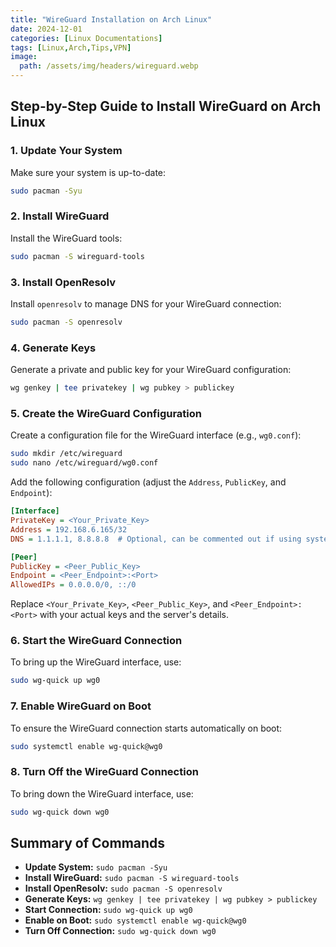```yaml
---
title: "WireGuard Installation on Arch Linux"
date: 2024-12-01
categories: [Linux Documentations]
tags: [Linux,Arch,Tips,VPN]
image:
  path: /assets/img/headers/wireguard.webp
---
```




## Step-by-Step Guide to Install WireGuard on Arch Linux

### 1. Update Your System

Make sure your system is up-to-date:

```bash
sudo pacman -Syu
```

### 2. Install WireGuard

Install the WireGuard tools:

```bash
sudo pacman -S wireguard-tools
```

### 3. Install OpenResolv

Install `openresolv` to manage DNS for your WireGuard connection:

```bash
sudo pacman -S openresolv
```

### 4. Generate Keys

Generate a private and public key for your WireGuard configuration:

```bash
wg genkey | tee privatekey | wg pubkey > publickey
```

### 5. Create the WireGuard Configuration

Create a configuration file for the WireGuard interface (e.g., `wg0.conf`):

```bash
sudo mkdir /etc/wireguard
sudo nano /etc/wireguard/wg0.conf
```

Add the following configuration (adjust the `Address`, `PublicKey`, and `Endpoint`):

```ini
[Interface]
PrivateKey = <Your_Private_Key>
Address = 192.168.6.165/32
DNS = 1.1.1.1, 8.8.8.8  # Optional, can be commented out if using systemd-resolved

[Peer]
PublicKey = <Peer_Public_Key>
Endpoint = <Peer_Endpoint>:<Port>
AllowedIPs = 0.0.0.0/0, ::/0
```

Replace `<Your_Private_Key>`, `<Peer_Public_Key>`, and `<Peer_Endpoint>:<Port>` with your actual keys and the server's details.

### 6. Start the WireGuard Connection

To bring up the WireGuard interface, use:

```bash
sudo wg-quick up wg0
```

### 7. Enable WireGuard on Boot

To ensure the WireGuard connection starts automatically on boot:

```bash
sudo systemctl enable wg-quick@wg0
```

### 8. Turn Off the WireGuard Connection

To bring down the WireGuard interface, use:

```bash
sudo wg-quick down wg0
```

## Summary of Commands

- **Update System:** `sudo pacman -Syu`
- **Install WireGuard:** `sudo pacman -S wireguard-tools`
- **Install OpenResolv:** `sudo pacman -S openresolv`
- **Generate Keys:** `wg genkey | tee privatekey | wg pubkey > publickey`
- **Start Connection:** `sudo wg-quick up wg0`
- **Enable on Boot:** `sudo systemctl enable wg-quick@wg0`
- **Turn Off Connection:** `sudo wg-quick down wg0`
